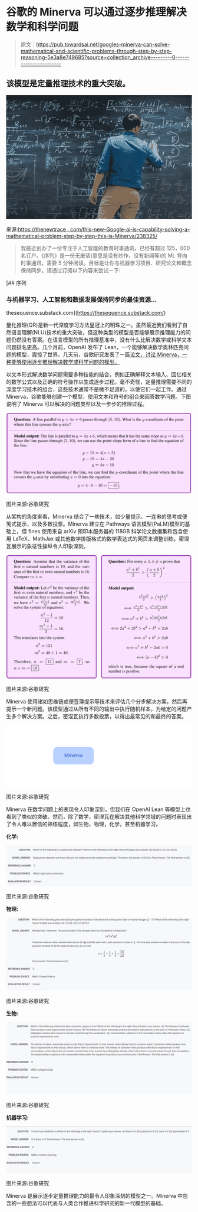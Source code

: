 # 谷歌的 Minerva 可以通过逐步推理解决数学和科学问题

> 原文：<https://pub.towardsai.net/googles-minerva-can-solve-mathematical-and-scientific-problems-through-step-by-step-reasoning-5e3a8e749685?source=collection_archive---------0----------------------->

## 该模型是定量推理技术的重大突破。

![](img/6bfb78395b7ff0b63e3084e0e90c4b4d.png)

来源:[https://thenewtrace . com/this-new-Google-ai-is-capability-solving-a-mathematical-problem-step-by-step-this-is-Minerva/238325/](https://thenewstrace.com/this-new-google-ai-is-capable-of-solving-a-mathematical-problem-step-by-step-this-is-minerva/238325/)

> 我最近创办了一份专注于人工智能的教育时事通讯，已经有超过 125，000 名订户。《序列》是一份无废话(意思是没有炒作，没有新闻等)的 ML 导向时事通讯，需要 5 分钟阅读。目标是让你与机器学习项目、研究论文和概念保持同步。请通过订阅以下内容来尝试一下:

[](https://thesequence.substack.com/) [## 序列

### 与机器学习、人工智能和数据发展保持同步的最佳资源…

thesequence.substack.com](https://thesequence.substack.com/) 

量化推理(QR)是新一代深度学习方法皇冠上的明珠之一。虽然最近我们看到了自然语言理解(NLU)技术的重大突破，但这种类型的模型是否能够展示推理能力的问题仍然没有答案。在语言模型的所有推理基准中，没有什么比解决数学或科学文本问题排名更高。几个月前，OpenAI 发布了 Lean，一个能够解决数学奥林匹克问题的模型，震惊了世界。几天前，谷歌研究发表了一篇[论文，讨论 Minerva，一种能够使用逐步推理解决数学或科学问题的模型。](https://arxiv.org/pdf/2206.14858.pdf)

以文本形式解决数学问题需要多种技能的结合，例如正确解释文本输入、回忆相关的数学公式以及正确的符号操作以生成逐步过程。毫不奇怪，定量推理需要不同的深度学习技术的组合，这些技术通常不是微不足道的，以使它们一起工作。通过 Minerva，谷歌能够创建一个模型，使用文本和符号的组合来回答数学问题。下图说明了 Minerva 可以解决的问题类型以及一步步的推理过程。

![](img/a1e9e0b2ca1f1d901d3b7fd7c859e058.png)

图片来源:谷歌研究

从架构的角度来看，Minerva 结合了一些技术，如少量提示、一连串的思考或便笺式提示，以及多数投票。Minerva 建立在 Pathways 语言模型(PaLM)模型的基础上，但 fines 使用来自 arXiv 预印本服务器的 118GB 科学论文数据集和包含使用 LaTeX、MathJax 或其他数学排版格式的数学表达式的网页来调整训练。密涅瓦展示的象征性操纵令人印象深刻。

![](img/0631861b45773e5163c93f5e311927e5.png)

图片来源:谷歌研究

Minerva 使用诸如思维链或便签簿提示等技术来评估几个分步解决方案，然后再提示一个新问题。该模型通过从所有不同的输出中执行随机样本，为给定的问题产生多个解决方案。之后，密涅瓦执行多数投票，以得出最常见的和最终的答案。

![](img/d45dcf20df9805ce23fd813e4821ed9a.png)

图片来源:谷歌研究

Minerva 在数学问题上的表现令人印象深刻，但我们在 OpenAI Lean 等模型上也看到了类似的突破。然而，除了数学，密涅瓦在解决其他科学领域的问题时表现出了令人难以置信的熟练程度，如生物，物理，化学，甚至机器学习。

**化学:**

![](img/8872de1d0ae75f26a3cb4290122cae89.png)

图片来源:谷歌研究

**物理:**

![](img/e9e799126462d1bbbf5c7226c2d23502.png)

图片来源:谷歌研究

**生物:**

![](img/20648c4b56faa83d906751469ec54d74.png)

图片来源:谷歌研究

**机器学习:**

![](img/50677f1160439aa269f0614972707084.png)

图片来源:谷歌研究

Minerva 是展示逐步定量推理能力的最令人印象深刻的模型之一。Minerva 中包含的一些想法可以代表与人类合作推进科学研究的新一代模型的基础。